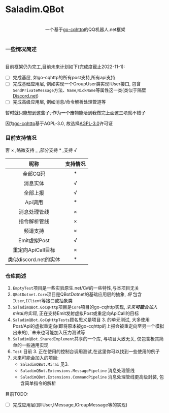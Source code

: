 # Saladim.QBot
<br>
<div align="center">
一个基于<a href="https://github.com/Mrs4s/go-cqhttp">go-cqhttp</a>的QQ机器人.net框架
</div>
<br>

### 一些情况简述
<br>
目前框架仍为完工,目前未来计划如下(完成度截止2022-11-1):

- [ ] 完成基层, 如go-cqhttp的所有post支持,所有api支持
- [ ] 完成基础应用层, 例如实现一个GroupUser类实现IUser接口,
包含`SendPrivateMessage`方法、`Name`,`NickName`等属性这一类(类似于隔壁[Discord.net](https://github.com/discord-net/Discord.Net))
- [ ] 完成高级应用层, 例如消息/命令解析处理管道等

~~暂时就只能想到这些了, 作为一个废物能活到我做完上面这三项就不错了~~

因为<a href="https://github.com/Mrs4s/go-cqhttp">go-cqhttp</a>基于AGPL-3.0, 故选择[AGPL-3.0](LICENSE.txt)许可证

### 目前支持情况
<p>否 × ,略微支持 _ ,部分支持 * ,支持 √</p>

| 昵称 | 支持情况 |
| :---: | :---: |
|全部CQ码|*|
|消息实体|√|
|全部上报|√|
|Api调用|*|
|消息处理管线|×|
|指令解析管线|×|
|频道支持|×|
|Emit虚拟Post|√|
|重定向ApiCall目标|×|
|类似discord.net的实体|*|

### 仓库简述
1. `EmptyTest`项目是一些实验原生.net/C#的一些特性,与本项目无关  
2. `QBotDotnet.Core`项目是QBotDotnet的基础应用层的抽象,
*将* 包含`IUser`,`IClient`等接口或抽象类
3. `SaladimQBot.GoCqHttp`项目是`Core`项目的go-cqhttp实现, *未来**可能**会加入mirai的实现*, 正在支持Emit发射虚拟Post或重定向ApiCall的目标
4. `SaladimQBot.GoCqHttpTests`顾名思义是项目 3. 的单元测试,
大多使用Post/Api的虚拟重定向(即将原本被go-cqhttp的上报会被重定向至另一个模拟出来的),
`未来也可能加入压力测试等
5. `SaladimQBot.SharedImplement`共享的一个库, 与项目大致无关, 仅包含极其简单的一些通用实现
6. `Test` 目前 3. 正在使用的控制台调用测试,在这里你可以找到一些使用的例子
7. 未来可能会加入的项目:
    - `SaladimQBot.Mirai` 见3.
    - `SaladimQBot.Extensions.MessagePipeline` 消息处理管线
    - `SaladimQBot.Extensions.CommandPipeline` 消息处理管线更高级封装, 包含简单指令的解析

目前TODO:
- [ ] 完成应用层(即IUser,IMessage,IGroupMessage等的实现)